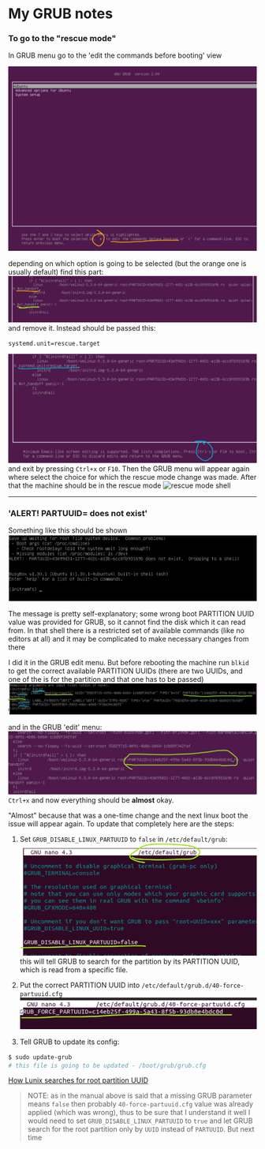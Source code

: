 # My GRUB notes

### To go to the "rescue mode"
In GRUB menu go to the 'edit the commands before booting' view

![edit GRUB run settings](./resources/grub-menu-edit.png)

depending on which option is going to be selected (but the orange one is usually default) find this part:
![vt_handoff part](./resources/grub-vthandoff.png)
and remove it. Instead should be passed this:
```
systemd.unit=rescue.target
```
![rescue.target](./resources/grub-rescue-target-ctrlx.png)
and exit by pressing `Ctrl+x` or `F10`. Then the GRUB menu will appear again where select the choice for which the
rescue mode change was made. After that the machine should be in the rescue mode
![rescue mode shell](./resources/rescue-mode-shell.png)




---

### 'ALERT! PARTUUID=<some UUID> does not exist'
Something like this should be shown
![PARTUUID does not exist](./resources/alert-partuuid-not-exist.png)

The message is pretty self-explanatory; some wrong boot PARTITION UUID value was provided for GRUB, so it cannot find
the disk which it can read from. In that shell there is a restricted set of available commands (like no editors at all) and it may be complicated
to make necessary changes from there

I did it in the GRUB edit menu. But before rebooting the machine run `blkid` to get the correct available PARTITION UUIDs
(there are two UUIDs, and one of the is for the partition and that one has to be passed)
![blkid UUIDs](./resources/blkid-partuuids.png)

and in the GRUB 'edit' menu:
![GRUB set PARTUUID](./resources/grub-menu-partuuid.png)
`Ctrl+x` and now everything should be **almost** okay.

"Almost" because that was a one-time change and the next linux boot the issue will appear again. To update that completely
here are the steps:

1. Set `GRUB_DISABLE_LINUX_PARTUUID` to `false` in `/etc/default/grub`:
![enable GRUB PARTUUID](./resources/grub-config-partuuid-enable.png)
this will tell GRUB to search for the partition by its PARTITION UUID, which is read from a specific file.

2. Put the correct PARTITION UUID into `/etc/default/grub.d/40-force-partuuid.cfg`
![force partuuid](./resources/grub-force-partuuid.png)

3. Tell GRUB to update its config:
```bash
$ sudo update-grub
# this file is going to be updated - /boot/grub/grub.cfg
```

[How Lunix searches for root partition UUID](https://www.gnu.org/software/grub/manual/grub/grub.html#Root-Identifcation-Heuristics)

> NOTE: as in the manual above is said that a missing GRUB parameter means `false` then
> probably `40-force-partuuid.cfg` value was already applied (which was wrong), thus to be
> sure that I understand it well I would need to set `GRUB_DISABLE_LINUX_PARTUUID` to `true`
> and let GRUB search for the root partition only by `UUID` instead of `PARTUUID`. But next time